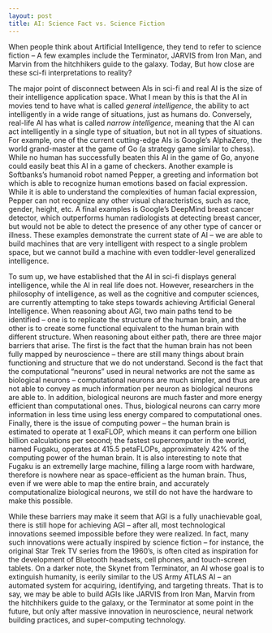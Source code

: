 ```yaml
---
layout: post
title: AI: Science Fact vs. Science Fiction
---
```


When people think about Artificial Intelligence, they tend to refer to science fiction – A few examples include the Terminator, JARVIS from Iron Man,  and Marvin from the hitchhikers guide to the galaxy. Today, But how close are these sci-fi interpretations to reality?

The major point of disconnect between AIs in sci-fi and real AI is the size of their intelligence application space. What I mean by this is that the AI in movies tend to have what is called *general intelligence*, the ability to act intelligently in a wide range of situations, just as humans do.  Conversely, real-life AI has what is called *narrow intelligence*, meaning that the AI can act intelligently in a single type of situation, but not in all types of situations. For example, one of the current cutting-edge AIs is Google’s AlphaZero, the world grand-master at the game of Go (a strategy game similar to chess). While no human has successfully beaten this AI in the game of Go, anyone could easily beat this AI in a game of checkers. Another example is Softbanks’s humanoid robot named Pepper, a greeting and information bot which is able to recognize human emotions based on facial expression. While it is able to understand the complexities of human facial expression, Pepper can not recognize any other visual characteristics, such as race, gender, height, etc. A final examples is Google’s DeepMind breast cancer detector, which outperforms human radiologists at detecting breast cancer, but would not be able to detect the presence of any other type of cancer or illness. These examples demonstrate the current state of AI – we are able to build machines that are very intelligent with respect to a single problem space, but we cannot build a machine with even toddler-level generalized intelligence.

To sum up, we have established that the AI in sci-fi displays general intelligence, while the AI in real life does not. However, researchers in the philosophy of intelligence, as well as the cognitive and computer sciences, are currently attempting to take steps towards achieving Artificial General Intelligence. When reasoning about AGI, two main paths tend to be identified – one is to replicate the structure of the human brain, and the other is to create some functional equivalent to the human brain with different structure. When reasoning about either path, there are three major barriers that arise. The first is the fact that the human brain has not been fully mapped by neuroscience – there are still many things about brain functioning and structure that we do not understand. Second is the fact that the computational “neurons” used in neural networks are not the same as biological neurons –  computational neurons are much simpler, and thus are not able to convey as much information per neuron as biological neurons are able to.  In addition, biological neurons are much faster and more energy efficient than computational ones. Thus, biological neurons can carry more information in less time using less energy compared to computational ones. Finally, there is the issue of computing power – the human brain is estimated to operate at 1 exaFLOP, which means it can perform one billion billion calculations per second; the fastest supercomputer in the world, named Fugaku, operates at 415.5 petaFLOPs, approximately 42% of the computing power of the human brain. It is also interesting to note that Fugaku is an extremelly large machine, filling a large room with hardware, therefore is nowhere near as space-efficient as the human brain. Thus, even if we were able to map the entire brain, and accurately computationalize biological neurons, we still do not have the hardware to make this possible.

While these barriers may make it seem that AGI is a fully unachievable goal, there is still hope for achieving AGI – after all, most technological innovations seemed impossible before they were realized. In fact, many such innovations were actually inspired by science fiction – for instance, the original Star Trek TV series from the 1960’s, is often cited as inspiration for the development of Bluetooth headsets, cell phones,  and touch-screen tablets. On a darker note, the Skynet from Terminator, an AI whose goal is to extinguish humanity, is eerily similar to the US Army ATLAS AI – an automated system for acquiring, identifying, and targeting threats. That is to say, we may be able to build AGIs like JARVIS from Iron Man, Marvin from the hitchhikers guide to the galaxy, or the Terminator at some point in the future, but only after massive innovation in neuroscience, neural network building practices, and super-computing technology.


<!-- <p align="center">
  <img src="{{ site.baseurl }}/images/logo_transparent.png" style="width: 200px;"/>
  {{ site.baseurl }}
</p> -->
